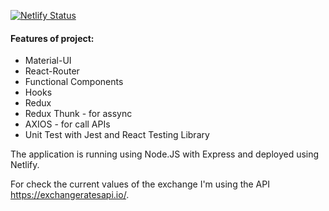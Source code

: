 [![Netlify Status](https://api.netlify.com/api/v1/badges/e84f86b5-0751-4572-825d-2b577ec53684/deploy-status)](https://app.netlify.com/sites/react-strucuture/deploys)
<br/>
#### Features of project:

- Material-UI
- React-Router
- Functional Components
- Hooks
- Redux
- Redux Thunk - for assync
- AXIOS - for call APIs
- Unit Test with Jest and React Testing Library

The application is running using Node.JS with Express and deployed using Netlify.

For check the current values of the exchange I'm using the API https://exchangeratesapi.io/.
